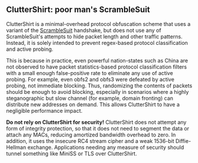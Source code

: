 ## ClutterShirt: poor man's ScrambleSuit

ClutterShirt is a minimal-overhead protocol obfuscation scheme that uses a variant of the [ScrambleSuit](http://www.cs.kau.se/philwint/scramblesuit/wpes2013.pdf) handshake, but does not use any of ScrambleSuit's attempts to hide packet length and other traffic patterns. Instead, it is solely intended to prevent regex-based protocol classification and active probing.

This is because in practice, even powerful nation-states such as China are not observed to have packet statistics-based protocol classification filters with a small enough false-positive rate to eliminate any use of active probing. For example, even obfs2 and obfs3 were defeated by active probing, not immediate blocking. Thus, randomizing the contents of packets should be enough to avoid blocking, especially in scenarios where a highly steganographic but slow channel (for example, domain fronting) can distribute new addresses on demand. This allows ClutterShirt to have a negligible performance impact.

**Do not rely on ClutterShirt for security!** ClutterShirt does not attempt any form of integrity protection, so that it does not need to segment the data or attach any MACs, reducing amortized bandwidth overhead to zero. In addition, it uses the insecure RC4 stream cipher and a weak 1536-bit Diffie-Hellman exchange. Applications needing any measure of security should tunnel something like MiniSS or TLS over ClutterShirt.
